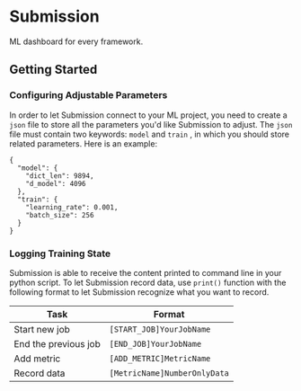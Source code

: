 # Submission

ML dashboard for every framework.

## Getting Started

### Configuring Adjustable Parameters

In order to let Submission connect to your ML project, you need to create a `json` file to store all the parameters you'd like Submission to adjust. The `json` file must contain two keywords: `model` and `train` , in which you should store related parameters. Here is an example:

```json5
{
  "model": {
    "dict_len": 9894,
    "d_model": 4096
  },
  "train": {
    "learning_rate": 0.001,
    "batch_size": 256
  }
}
```

### Logging Training State

Submission is able to receive the content printed to command line in your python script. To let Submission record data, use `print()` function with the following format to let Submission recognize what you want to record.

| Task                 | Format                       |
| -------------------- | ---------------------------- |
| Start new job        | `[START_JOB]YourJobName`     |
| End the previous job | `[END_JOB]YourJobName`       |
| Add metric           | `[ADD_METRIC]MetricName`     |
| Record data          | `[MetricName]NumberOnlyData` |

